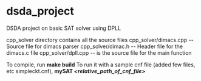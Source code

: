 # dsda_project
DSDA project on basic SAT solver using DPLL

cpp_solver directory contains all the source files
cpp_solver/dimacs.cpp -- Source file for dimacs parser
cpp_solver/dimac.h -- Header file for the dimacs.c file
cpp_solver/dpll.cpp -- is the source file for the main function

To compile, run **make build**
To run it with a sample cnf file (added few files, etc simpleckt.cnf), __mySAT *<relative_path_of_cnf_file>*__

